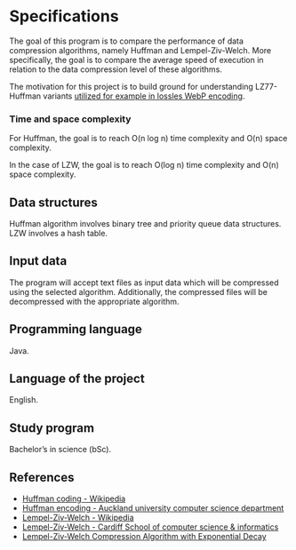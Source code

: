 # Specifications 

The goal of this program is to compare the performance of data compression algorithms, namely Huffman and Lempel-Ziv-Welch. More specifically, the goal is to compare the average speed of execution in relation to the data compression level of these algorithms. 

The motivation for this project is to build ground for understanding LZ77-Huffman variants [utilized for example in lossles WebP encoding](https://developers.google.com/speed/webp/docs/compression).

### Time and space complexity

For Huffman, the goal is to reach O(n log n) time complexity and O(n) space complexity. 

In the case of LZW, the goal is to reach O(log n) time complexity and O(n) space complexity.

## Data structures

Huffman algorithm involves binary tree and priority queue data structures. LZW involves a hash table.

## Input data

The program will accept text files as input data which will be compressed using the selected algorithm. Additionally, the compressed files will be decompressed with the appropriate algorithm.

## Programming language

Java.

## Language of the project

English.

## Study program

Bachelor’s in science (bSc).

## References

- [Huffman coding - Wikipedia](https://en.wikipedia.org/wiki/Huffman_coding)
- [Huffman encoding - Auckland university computer science department](https://www.cs.auckland.ac.nz/software/AlgAnim/huffman.html)
- [Lempel-Ziv-Welch - Wikipedia](https://en.wikipedia.org/wiki/Lempel%E2%80%93Ziv%E2%80%93Welch)
- [Lempel-Ziv-Welch - Cardiff School of computer science & informatics](https://users.cs.cf.ac.uk/Dave.Marshall/Multimedia/node214.html)
- [Lempel-Ziv-Welch Compression Algorithm with Exponential Decay](https://doi.org/10.1109/SMRLO.2016.108)

